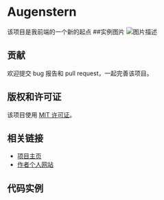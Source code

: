 # Augenstern

该项目是我前端的一个新的起点
##实例图片
![图片描述](https://tse3-mm.cn.bing.net/th/id/OIP-C.AAWaQawRUe1qfyoceRhPjAHaNK?pid=ImgDet&rs=1)

## 贡献

欢迎提交 bug 报告和 pull request，一起完善该项目。

## 版权和许可证

该项目使用 [MIT 许可证](./LICENSE)。

## 相关链接

- [项目主页](https://github.com/vagmr/Augenstern/)
- [作者个人网站](https://github.com/vagmr)

## 代码实例
<head>
    <meta charset="UTF-8">
    <meta http-equiv="X-UA-Compatible" content="IE=edge">
    <meta name="viewport" content="width=device-width, initial-scale=1.0">
    <title class="new">新的开始</title>
    <style>
        #new1 {
            font-style: italic;
            font-size: 20px;
            font-weight: 900;
            font-family: 'Segoe UI', Tahoma, Geneva, Verdana, sans-serif;
            color: green;
        }

        .new {
            font: italic 30px '黑体';
            color: brown;
        }
    </style>
</head>

<body>
    <h1>&nbsp;&nbsp;&nbsp;&nbsp;&nbsp;&nbsp;&nbsp;&nbsp;&nbsp;
        &nbsp;&nbsp;&nbsp;&nbsp;&nbsp;&nbsp;&nbsp;&nbsp;新的开始</h1>
    <a href="res/1.jpg"><ins><strong>
                <h4>下&nbsp;&gt;&lt;&nbsp;载</h4>
            </strong></ins></a><br />
    <a href="https://github.com/vagmr" target="_blank"><img src="res/1.jpg" title="第一张图片" width="500px" height="500px"
            alt="一张人物图片" /></a>
    <em>
        <a href="#作者主页" title="作者主页">
            <h3 class="new">vagmr</h3>
        </a>
    </em>
    <del>
        <a href="res/2.html">
            <p id="new1">一段新的旅程</p>
        </a>
    </del>
    <!-- 表格 -->
    <table border="1px" cellspacing="0" cellpadding="5px">
        <tr>
            <th>第一栏</th>
            <th>第二栏</th>
            <th>第三栏</th>
        </tr>
        <tr>

            <td><a href="3.html">项目1</a></td>
            <td><a href="4.html">项目2</a></td>
            <td><a href="5.html">项目3</a></td>

        </tr>
    </table>

</body>
